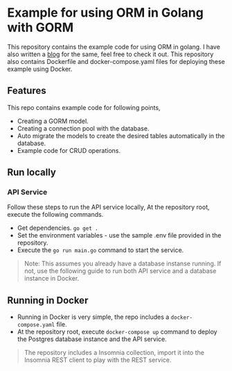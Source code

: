 # Example for using ORM in Golang with GORM
This repository contains the example code for using ORM in golang. I have also written a [blog](https://medium.com/@hinsulak/introduction-to-orm-using-gorm-in-golang-d1936a45ffdb) for the same, feel free to check it out. 
This repository also contains Dockerfile and docker-compose.yaml files for deploying these example using Docker.

## Features
This repo contains example code for following points,

- Creating a GORM model.
- Creating a connection pool with the database.
- Auto migrate the models to create the desired tables automatically in the database.
- Example code for CRUD operations.

## Run locally
### API Service
Follow these steps to run the API service locally,
At the repository root, execute the following commands.
- Get dependencies.
`go get .`
- Set the environment variables - use the sample .env file provided in the repository.
- Execute the `go run main.go` command to start the service.
> Note: This assumes you already have a database instanse running. If not, use the following guide to run both API service and a database instance in Docker.
## Running in Docker
- Running in Docker is very simple, the repo includes a `docker-compose.yaml` file.
- At the repository root, execute `docker-compose up` command to deploy the Postgres database instance and the API service.

> The repository includes a Insomnia collection, import it into the Insomnia REST client to play with the REST service.
